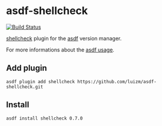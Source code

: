 # asdf-shellcheck

[![Build Status](https://github.com/luizm/asdf-shellcheck/actions/workflows/build.yml/badge.svg?branch=master)](https://github.com/luizm/asdf-shellcheck/actions/workflows/build.yml?query=branch%3Amaster)

[shellcheck](https://github.com/koalaman/shellcheck) plugin for the [asdf](https://github.com/asdf-vm/asdf) version manager.

For more informations about the [asdf usage](https://asdf-vm.com/#/core-commands).

## Add plugin

```
asdf plugin add shellcheck https://github.com/luizm/asdf-shellcheck.git
```

## Install 

```
asdf install shellcheck 0.7.0
```
